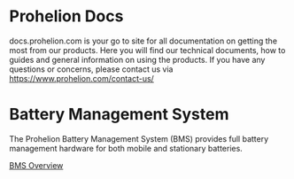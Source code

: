 # Prohelion Docs

docs.prohelion.com is your go to site for all documentation on getting the most from our products.  Here you will find our technical documents, how to guides and general information on using the products.
If you have any questions or concerns, please contact us via https://www.prohelion.com/contact-us/

# Battery Management System

The Prohelion Battery Management System (BMS) provides full battery management hardware for both mobile and stationary batteries.

[BMS Overview](Battery_Management_System/BMS_Overview.md)






